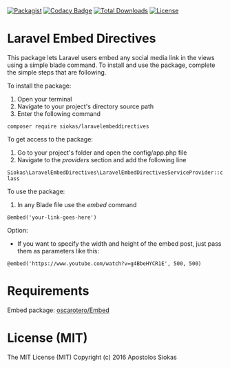 [![Packagist](https://img.shields.io/badge/packagist-1.0.1-blue.svg)](https://packagist.org/packages/siokas/laravelembeddirectives#v1.0-beta)
[![Codacy Badge](https://api.codacy.com/project/badge/Grade/7e0ec2f3e88f444082f599571680af25)](https://www.codacy.com/app/apostolossiokas/laravelembeddirectives?utm_source=github.com&amp;utm_medium=referral&amp;utm_content=siokas/laravelembeddirectives&amp;utm_campaign=Badge_Grade)
[![Total Downloads](https://poser.pugx.org/siokas/laravelembeddirectives/downloads)](https://packagist.org/packages/siokas/laravelembeddirectives)
[![License](https://poser.pugx.org/siokas/laravelembeddirectives/license)](https://packagist.org/packages/siokas/laravelembeddirectives)
<!-- [![Latest Stable Version](https://poser.pugx.org/siokas/laravelembeddirectives/v/stable)](https://packagist.org/packages/siokas/laravelembeddirectives) -->


# Laravel Embed Directives

This package lets Laravel users embed any social media link in the views using a simple blade command. To install and use the package, complete the simple steps that are following.

To install the package:

1. Open your terminal
2. Navigate to your project's directory source path
3. Enter the following command

`composer require siokas/laravelembeddirectives`

To get access to the package:
1. Go to your project's folder and open the config/app.php file
2. Navigate to the *providers* section and add the following line

`Siokas\LaravelEmbedDirectives\LaravelEmbedDirectivesServiceProvider::class`

To use the package:

1. In any Blade file use the *embed* command

`@embed('your-link-goes-here')`

Option:

 - If you want to specify the width and height of the embed post, just pass them as parameters like this:

`@embed('https://www.youtube.com/watch?v=g4BbeHYCR1E', 500, 500)`

# Requirements

Embed package: [oscarotero/Embed](https://github.com/oscarotero/Embed)


# License (MIT)

The MIT License (MIT)
Copyright (c) 2016 Apostolos Siokas